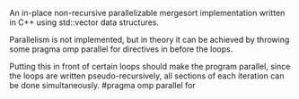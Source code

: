 An in-place non-recursive parallelizable mergesort implementation written in C++ using std::vector data structures.

Parallelism is not implemented, but in theory it can be achieved by throwing some pragma omp parallel for directives in before the loops.

Putting this in front of certain loops should make the program parallel, since the loops are written pseudo-recursively, all sections of each iteration can be done simultaneously.
#pragma omp parallel for

